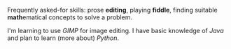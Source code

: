 Frequently asked-for skills: prose **editing**, playing **fiddle**, finding suitable **math**ematical concepts to solve a problem.

I'm learning to use *GIMP* for image editing.
I have basic knowledge of *Java* and plan to learn (more about) *Python*.
